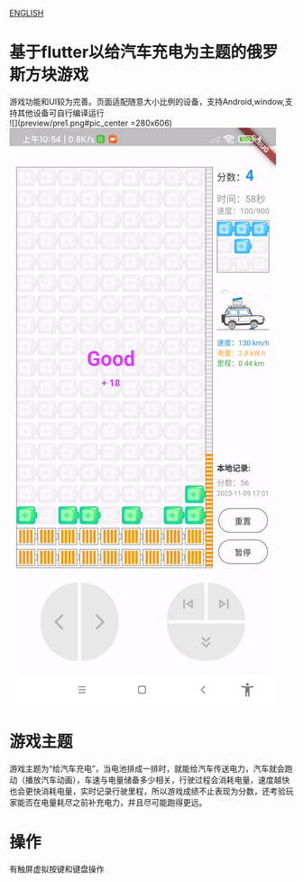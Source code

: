 [ENGLISH](https://github.com/yujiaowangzi/flutter_tetris/blob/master/README_en.md)


# 基于flutter以给汽车充电为主题的俄罗斯方块游戏

游戏功能和UI较为完善。页面适配随意大小比例的设备，支持Android,window,支持其他设备可自行编译运行  
![](preview/pre1.png#pic_center =280x606) ![](preview/pre2.png)
# 游戏主题

游戏主题为“给汽车充电”，当电池排成一排时，就能给汽车传送电力，汽车就会跑动（播放汽车动画），车速与电量储备多少相关，行驶过程会消耗电量，速度越快也会更快消耗电量，实时记录行驶里程，所以游戏成绩不止表现为分数，还考验玩家能否在电量耗尽之前补充电力，并且尽可能跑得更远。

# 操作
有触屏虚拟按键和键盘操作


